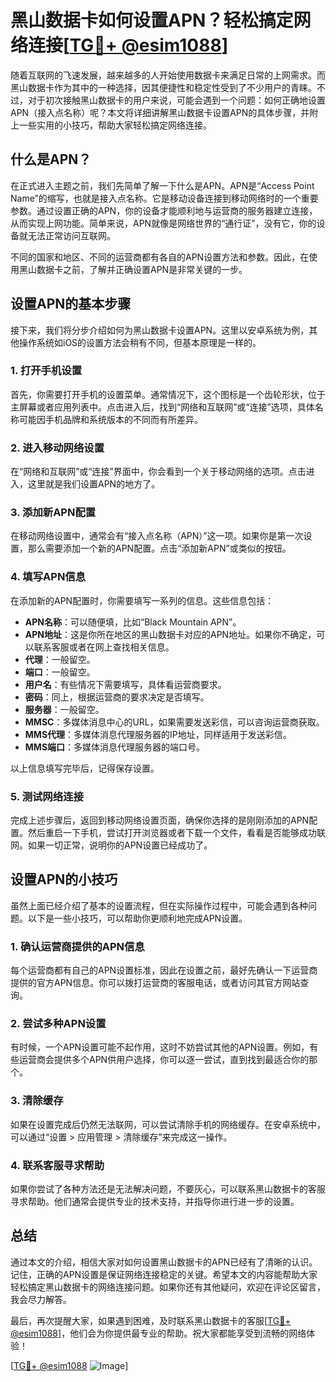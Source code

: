 # 黑山数据卡如何设置APN？轻松搞定网络连接[[TG💪+ @esim1088](https://t.me/s/esim1088)]

随着互联网的飞速发展，越来越多的人开始使用数据卡来满足日常的上网需求。而黑山数据卡作为其中的一种选择，因其便捷性和稳定性受到了不少用户的青睐。不过，对于初次接触黑山数据卡的用户来说，可能会遇到一个问题：如何正确地设置APN（接入点名称）呢？本文将详细讲解黑山数据卡设置APN的具体步骤，并附上一些实用的小技巧，帮助大家轻松搞定网络连接。

## 什么是APN？

在正式进入主题之前，我们先简单了解一下什么是APN。APN是“Access Point Name”的缩写，也就是接入点名称。它是移动设备连接到移动网络时的一个重要参数。通过设置正确的APN，你的设备才能顺利地与运营商的服务器建立连接，从而实现上网功能。简单来说，APN就像是网络世界的“通行证”，没有它，你的设备就无法正常访问互联网。

不同的国家和地区、不同的运营商都有各自的APN设置方法和参数。因此，在使用黑山数据卡之前，了解并正确设置APN是非常关键的一步。

## 设置APN的基本步骤

接下来，我们将分步介绍如何为黑山数据卡设置APN。这里以安卓系统为例，其他操作系统如iOS的设置方法会稍有不同，但基本原理是一样的。

### 1. 打开手机设置

首先，你需要打开手机的设置菜单。通常情况下，这个图标是一个齿轮形状，位于主屏幕或者应用列表中。点击进入后，找到“网络和互联网”或“连接”选项，具体名称可能因手机品牌和系统版本的不同而有所差异。

### 2. 进入移动网络设置

在“网络和互联网”或“连接”界面中，你会看到一个关于移动网络的选项。点击进入，这里就是我们设置APN的地方了。

### 3. 添加新APN配置

在移动网络设置中，通常会有“接入点名称（APN）”这一项。如果你是第一次设置，那么需要添加一个新的APN配置。点击“添加新APN”或类似的按钮。

### 4. 填写APN信息

在添加新的APN配置时，你需要填写一系列的信息。这些信息包括：

- **APN名称**：可以随便填，比如“Black Mountain APN”。
- **APN地址**：这是你所在地区的黑山数据卡对应的APN地址。如果你不确定，可以联系客服或者在网上查找相关信息。
- **代理**：一般留空。
- **端口**：一般留空。
- **用户名**：有些情况下需要填写，具体看运营商要求。
- **密码**：同上，根据运营商的要求决定是否填写。
- **服务器**：一般留空。
- **MMSC**：多媒体消息中心的URL，如果需要发送彩信，可以咨询运营商获取。
- **MMS代理**：多媒体消息代理服务器的IP地址，同样适用于发送彩信。
- **MMS端口**：多媒体消息代理服务器的端口号。

以上信息填写完毕后，记得保存设置。

### 5. 测试网络连接

完成上述步骤后，返回到移动网络设置页面，确保你选择的是刚刚添加的APN配置。然后重启一下手机，尝试打开浏览器或者下载一个文件，看看是否能够成功联网。如果一切正常，说明你的APN设置已经成功了。

## 设置APN的小技巧

虽然上面已经介绍了基本的设置流程，但在实际操作过程中，可能会遇到各种问题。以下是一些小技巧，可以帮助你更顺利地完成APN设置。

### 1. 确认运营商提供的APN信息

每个运营商都有自己的APN设置标准，因此在设置之前，最好先确认一下运营商提供的官方APN信息。你可以拨打运营商的客服电话，或者访问其官方网站查询。

### 2. 尝试多种APN设置

有时候，一个APN设置可能不起作用，这时不妨尝试其他的APN设置。例如，有些运营商会提供多个APN供用户选择，你可以逐一尝试，直到找到最适合你的那个。

### 3. 清除缓存

如果在设置完成后仍然无法联网，可以尝试清除手机的网络缓存。在安卓系统中，可以通过“设置 > 应用管理 > 清除缓存”来完成这一操作。

### 4. 联系客服寻求帮助

如果你尝试了各种方法还是无法解决问题，不要灰心，可以联系黑山数据卡的客服寻求帮助。他们通常会提供专业的技术支持，并指导你进行进一步的设置。

## 总结

通过本文的介绍，相信大家对如何设置黑山数据卡的APN已经有了清晰的认识。记住，正确的APN设置是保证网络连接稳定的关键。希望本文的内容能帮助大家轻松搞定黑山数据卡的网络连接问题。如果你还有其他疑问，欢迎在评论区留言，我会尽力解答。

最后，再次提醒大家，如果遇到困难，及时联系黑山数据卡的客服[[TG💪+ @esim1088](https://t.me/s/esim1088)]，他们会为你提供最专业的帮助。祝大家都能享受到流畅的网络体验！

[[TG💪+ @esim1088](https://t.me/s/esim1088) ![Image](https://i.postimg.cc/4NQfJmqS/Snipaste-2025-05-13-00-14-12.png)]